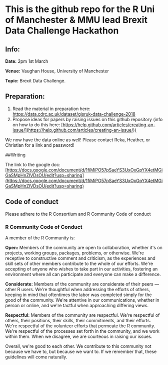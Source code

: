 # This is the github repo for the R Uni of Manchester & MMU  lead Brexit Data Challenge Hackathon

## Info:

**Date:** 2pm 1st March 

**Venue:** Vaughan House, University of Manchester

**Topic:** Brexit Data Challenge.


## Preparation:


1. Read the material in preparation here: https://data.cdrc.ac.uk/dataset/gisruk-data-challenge-2018
2. Propose ideas for papers by raising issues on this github repository (info on how to do this here: [https://help.github.com/articles/creating-an-issue/](https://help.github.com/articles/creating-an-issue/))

We now have the data online as well! Please contact Reka, Heather, or Christian for a link and password!

##Writing

The link to the google doc: [https://docs.google.com/document/d/1fiMiPO57pSaeYS3UxOxGpYX4etMGiGaSMpHnZlVDsOU/edit?usp=sharing](https://docs.google.com/document/d/1fiMiPO57pSaeYS3UxOxGpYX4etMGiGaSMpHnZlVDsOU/edit?usp=sharing)


## Code of conduct

Please adhere to the R Consortium and R Community Code of conduct

### R Community Code of Conduct
A member of the R Community is:

**Open:** Members of the community are open to collaboration, whether it's on projects, working groups, packages, problems, or otherwise. We're receptive to constructive comment and criticism, as the experiences and skill sets of other members contribute to the whole of our efforts. We're accepting of anyone who wishes to take part in our activities, fostering an environment where all can participate and everyone can make a difference.

**Considerate:** Members of the community are considerate of their peers — other R users. We're thoughtful when addressing the efforts of others, keeping in mind that oftentimes the labor was completed simply for the good of the community. We're attentive in our communications, whether in person or online, and we're tactful when approaching differing views.

**Respectful:** Members of the community are respectful. We're respectful of others, their positions, their skills, their commitments, and their efforts. We're respectful of the volunteer efforts that permeate the R community. We're respectful of the processes set forth in the community, and we work within them. When we disagree, we are courteous in raising our issues.

Overall, we're good to each other. We contribute to this community not because we have to, but because we want to. If we remember that, these guidelines will come naturally.